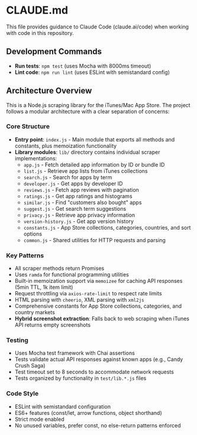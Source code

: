 # CLAUDE.md

This file provides guidance to Claude Code (claude.ai/code) when working with code in this repository.

## Development Commands

- **Run tests**: `npm test` (uses Mocha with 8000ms timeout)
- **Lint code**: `npm run lint` (uses ESLint with semistandard config)

## Architecture Overview

This is a Node.js scraping library for the iTunes/Mac App Store. The project follows a modular architecture with a clear separation of concerns:

### Core Structure

- **Entry point**: `index.js` - Main module that exports all methods and constants, plus memoization functionality
- **Library modules**: `lib/` directory contains individual scraper implementations:
  - `app.js` - Fetch detailed app information by ID or bundle ID
  - `list.js` - Retrieve app lists from iTunes collections 
  - `search.js` - Search for apps by term
  - `developer.js` - Get apps by developer ID
  - `reviews.js` - Fetch app reviews with pagination
  - `ratings.js` - Get app ratings and histograms
  - `similar.js` - Find "customers also bought" apps
  - `suggest.js` - Get search term suggestions
  - `privacy.js` - Retrieve app privacy information
  - `version-history.js` - Get app version history
  - `constants.js` - App Store collections, categories, countries, and sort options
  - `common.js` - Shared utilities for HTTP requests and parsing

### Key Patterns

- All scraper methods return Promises
- Uses `ramda` for functional programming utilities
- Built-in memoization support via `memoizee` for caching API responses (5min TTL, 1k item limit)
- Request throttling via `axios-rate-limit` to respect rate limits
- HTML parsing with `cheerio`, XML parsing with `xml2js`
- Comprehensive constants for App Store collections, categories, and country markets
- **Hybrid screenshot extraction**: Falls back to web scraping when iTunes API returns empty screenshots

### Testing

- Uses Mocha test framework with Chai assertions
- Tests validate actual API responses against known apps (e.g., Candy Crush Saga)
- Test timeout set to 8 seconds to accommodate network requests
- Tests organized by functionality in `test/lib.*.js` files

### Code Style

- ESLint with semistandard configuration
- ES6+ features (const/let, arrow functions, object shorthand)
- Strict mode enabled
- No unused variables, prefer const, no else-return patterns enforced